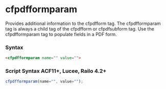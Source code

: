 # cfpdfformparam

Provides additional information to the cfpdfform tag.
 The cfpdfformparam tag is always a child tag of the cfpdfform or cfpdfsubform tag.
 Use the cfpdfformparam tag to populate fields in a PDF form.

### Syntax

```html
<cfpdfformparam name="" value="">
```

### Script Syntax ACF11+, Lucee, Railo 4.2+

```javascript
cfpdfformparam(name="", value="");
```

